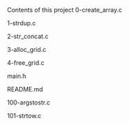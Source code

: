 Contents of this project
0-create_array.c 

1-strdup.c 

2-str_concat.c 

3-alloc_grid.c 

4-free_grid.c 

main.h 

README.md 

100-argstostr.c 

101-strtow.c
